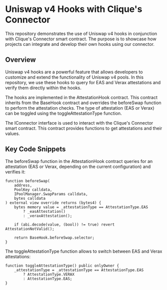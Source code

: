 # Uniswap v4 Hooks with Clique's Connector

This repository demonstrates the use of Uniswap v4 hooks in conjunction with Clique's Connector smart contract. The purpose is to showcase how projects can integrate and develop their own hooks using our connector.

## Overview

Uniswap v4 hooks are a powerful feature that allows developers to customize and extend the functionality of Uniswap v4 pools. In this repository, we use these hooks to query for EAS and Verax attestations and verify them directly within the hooks.

The hooks are implemented in the AttestationHook contract. This contract inherits from the BaseHook contract and overrides the beforeSwap function to perform the attestation checks. The type of attestation (EAS or Verax) can be toggled using the toggleAttestationType function.

The IConnector interface is used to interact with the Clique's Connector smart contract. This contract provides functions to get attestations and their values.

## Key Code Snippets

The beforeSwap function in the AttestationHook contract queries for an attestation (EAS or Verax, depending on the current configuration) and verifies it:

```solidity
function beforeSwap(
    address,
    PoolKey calldata,
    IPoolManager.SwapParams calldata,
    bytes calldata
) external view override returns (bytes4) {
    bytes memory value = _attestationType == AttestationType.EAS
        ? _easAttestation()
        : _veraxAttestation();

    if (abi.decode(value, (bool)) != true) revert AttestationNotValid();

    return BaseHook.beforeSwap.selector;
}
```

The toggleAttestationType function allows to switch between EAS and Verax attestations:

```solidity
function toggleAttestationType() public onlyOwner {
    _attestationType = _attestationType == AttestationType.EAS
        ? AttestationType.VERAX
        : AttestationType.EAS;
}
```
